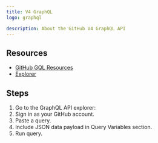 ```yaml
---
title: V4 GraphQL
logo: graphql

description: About the GitHub V4 GraphQL API
---
```



## Resources

- [GitHub GQL Resources](https://michaelcurrin.github.io/dev-resources/resources/version-control/github/graphql.html)
- [Explorer](https://developer.github.com/v4/explorer/)


## Steps

1. Go to the GraphQL API explorer:
1. Sign in as your GitHub account.
1. Paste a query.
1. Include JSON data payload in Query Variables section.
1. Run query.
